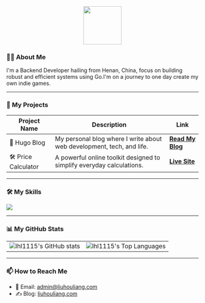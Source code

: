 
<div id="header" align="center">
  <img src="https://media.giphy.com/media/M9gbBd9nbDrOTu1Mqx/giphy.gif" width="100"/>
</div>


### 👨‍💻 About Me 

I'm a Backend Developer hailing from Henan, China, focus on building robust and efficient systems using Go.I'm on a journey to one day create my own indie games.


---

### 🚀 My Projects 

| Project Name         | Description                                                                 | Link                                                                |
| -------------------- | --------------------------------------------------------------------------- | ------------------------------------------------------------------- |
| 📝 Hugo Blog | My personal blog where I write about web development, tech, and life. | [**Read My Blog**](https://liuhouliang.com)                            |
| 🛠️ Price Calculator | A powerful online toolkit designed to simplify everyday calculations. | [**Live Site**](https://pricecalc.net)                             |

---

### 🛠️ My Skills

<p align="left">
  <a href="https://skillicons.dev">
    <img src="https://skillicons.dev/icons?i=go,docker,linux,mysql,redis,react" />
  </a>
</p>

---

### 📊 My GitHub Stats

<div align="center">
  <table>
    <tr>
      <td valign="top">
        <img src="https://github-readme-stats.vercel.app/api?username=lhl1115&show_icons=true&theme=radical" alt="lhl1115's GitHub stats" />
      </td>
      <td valign="top">
        <img src="https://github-readme-stats.vercel.app/api/top-langs/?username=lhl1115&layout=compact&theme=radical" alt="lhl1115's Top Languages" />
      </td>
    </tr>
  </table>
</div>

---

### 📫 How to Reach Me 

- 📧 Email: admin@liuhouliang.com
- ✍️ Blog: [liuhouliang.com](https://liuhouliang.com)   


